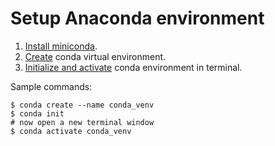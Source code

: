 # Setup Anaconda environment
1. [Install miniconda](https://docs.anaconda.com/anaconda/install/).
2. [Create](https://docs.conda.io/projects/conda/en/latest/user-guide/tasks/manage-environments.html#creating-an-environment-with-commands) conda virtual environment.
3. [Initialize and activate](https://docs.conda.io/projects/conda/en/latest/user-guide/tasks/manage-environments.html#activating-an-environment) conda environment in terminal.

Sample commands:
```
$ conda create --name conda_venv
$ conda init
# now open a new terminal window
$ conda activate conda_venv
```
